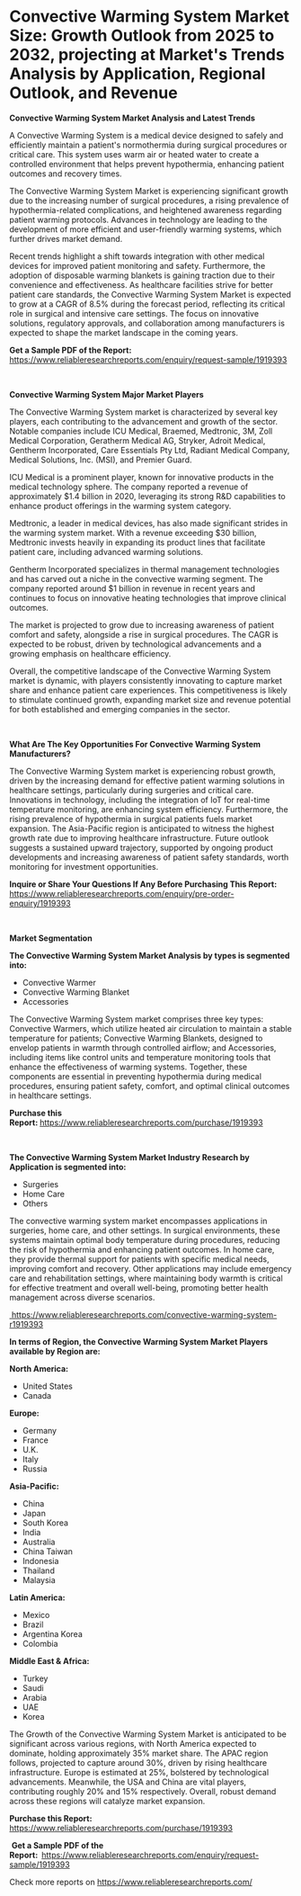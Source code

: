 <p><h1>Convective Warming System Market Size: Growth Outlook from 2025 to 2032, projecting at Market's Trends Analysis by Application, Regional Outlook, and Revenue</h1></p><p><strong>Convective Warming System Market Analysis and Latest Trends</strong></p>
<p><p>A Convective Warming System is a medical device designed to safely and efficiently maintain a patient's normothermia during surgical procedures or critical care. This system uses warm air or heated water to create a controlled environment that helps prevent hypothermia, enhancing patient outcomes and recovery times.</p><p>The Convective Warming System Market is experiencing significant growth due to the increasing number of surgical procedures, a rising prevalence of hypothermia-related complications, and heightened awareness regarding patient warming protocols. Advances in technology are leading to the development of more efficient and user-friendly warming systems, which further drives market demand. </p><p>Recent trends highlight a shift towards integration with other medical devices for improved patient monitoring and safety. Furthermore, the adoption of disposable warming blankets is gaining traction due to their convenience and effectiveness. As healthcare facilities strive for better patient care standards, the Convective Warming System Market is expected to grow at a CAGR of 8.5% during the forecast period, reflecting its critical role in surgical and intensive care settings. The focus on innovative solutions, regulatory approvals, and collaboration among manufacturers is expected to shape the market landscape in the coming years.</p></p>
<p><strong>Get a Sample PDF of the Report:&nbsp;</strong> <a href="https://www.reliableresearchreports.com/enquiry/request-sample/1919393?utm_campaign=2233&utm_medium=2&utm_source=Github&utm_content=ia&utm_term=04032025&utm_id=convective-warming-system">https://www.reliableresearchreports.com/enquiry/request-sample/1919393</a></p>
<p>&nbsp;</p>
<p><strong>Convective Warming System Major Market Players</strong></p>
<p><p>The Convective Warming System market is characterized by several key players, each contributing to the advancement and growth of the sector. Notable companies include ICU Medical, Braemed, Medtronic, 3M, Zoll Medical Corporation, Geratherm Medical AG, Stryker, Adroit Medical, Gentherm Incorporated, Care Essentials Pty Ltd, Radiant Medical Company, Medical Solutions, Inc. (MSI), and Premier Guard.</p><p>ICU Medical is a prominent player, known for innovative products in the medical technology sphere. The company reported a revenue of approximately $1.4 billion in 2020, leveraging its strong R&D capabilities to enhance product offerings in the warming system category.</p><p>Medtronic, a leader in medical devices, has also made significant strides in the warming system market. With a revenue exceeding $30 billion, Medtronic invests heavily in expanding its product lines that facilitate patient care, including advanced warming solutions.</p><p>Gentherm Incorporated specializes in thermal management technologies and has carved out a niche in the convective warming segment. The company reported around $1 billion in revenue in recent years and continues to focus on innovative heating technologies that improve clinical outcomes.</p><p>The market is projected to grow due to increasing awareness of patient comfort and safety, alongside a rise in surgical procedures. The CAGR is expected to be robust, driven by technological advancements and a growing emphasis on healthcare efficiency.</p><p>Overall, the competitive landscape of the Convective Warming System market is dynamic, with players consistently innovating to capture market share and enhance patient care experiences. This competitiveness is likely to stimulate continued growth, expanding market size and revenue potential for both established and emerging companies in the sector.</p></p>
<p>&nbsp;</p>
<p><strong>What Are The Key Opportunities For Convective Warming System Manufacturers?</strong></p>
<p><p>The Convective Warming System market is experiencing robust growth, driven by the increasing demand for effective patient warming solutions in healthcare settings, particularly during surgeries and critical care. Innovations in technology, including the integration of IoT for real-time temperature monitoring, are enhancing system efficiency. Furthermore, the rising prevalence of hypothermia in surgical patients fuels market expansion. The Asia-Pacific region is anticipated to witness the highest growth rate due to improving healthcare infrastructure. Future outlook suggests a sustained upward trajectory, supported by ongoing product developments and increasing awareness of patient safety standards, worth monitoring for investment opportunities.</p></p>
<p><strong>Inquire or Share Your Questions If Any Before Purchasing This Report:</strong> <a href="https://www.reliableresearchreports.com/enquiry/pre-order-enquiry/1919393?utm_campaign=2233&utm_medium=2&utm_source=Github&utm_content=ia&utm_term=04032025&utm_id=convective-warming-system">https://www.reliableresearchreports.com/enquiry/pre-order-enquiry/1919393</a></p>
<p>&nbsp;</p>
<p><strong>Market Segmentation</strong></p>
<p><strong>The Convective Warming System Market Analysis by types is segmented into:</strong></p>
<p><ul><li>Convective Warmer</li><li>Convective Warming Blanket</li><li>Accessories</li></ul></p>
<p><p>The Convective Warming System market comprises three key types: Convective Warmers, which utilize heated air circulation to maintain a stable temperature for patients; Convective Warming Blankets, designed to envelop patients in warmth through controlled airflow; and Accessories, including items like control units and temperature monitoring tools that enhance the effectiveness of warming systems. Together, these components are essential in preventing hypothermia during medical procedures, ensuring patient safety, comfort, and optimal clinical outcomes in healthcare settings.</p></p>
<p><strong>Purchase this Report:&nbsp;</strong><a href="https://www.reliableresearchreports.com/purchase/1919393?utm_campaign=2233&utm_medium=2&utm_source=Github&utm_content=ia&utm_term=04032025&utm_id=convective-warming-system">https://www.reliableresearchreports.com/purchase/1919393</a></p>
<p>&nbsp;</p>
<p><strong>The Convective Warming System Market Industry Research by Application is segmented into:</strong></p>
<p><ul><li>Surgeries</li><li>Home Care</li><li>Others</li></ul></p>
<p><p>The convective warming system market encompasses applications in surgeries, home care, and other settings. In surgical environments, these systems maintain optimal body temperature during procedures, reducing the risk of hypothermia and enhancing patient outcomes. In home care, they provide thermal support for patients with specific medical needs, improving comfort and recovery. Other applications may include emergency care and rehabilitation settings, where maintaining body warmth is critical for effective treatment and overall well-being, promoting better health management across diverse scenarios.</p></p>
<p><a href="https://www.reliableresearchreports.com/convective-warming-system-r1919393?utm_campaign=2233&utm_medium=2&utm_source=Github&utm_content=ia&utm_term=04032025&utm_id=convective-warming-system">&nbsp;https://www.reliableresearchreports.com/convective-warming-system-r1919393</a></p>
<p><strong>In terms of Region, the Convective Warming System Market Players available by Region are:</strong></p>
<p>
    <p> <strong> North America: </strong>
        <ul>
            <li>United States</li>
            <li>Canada</li>
        </ul>
        </p> 
    <p> <strong> Europe: </strong>
        <ul>
            <li>Germany</li>
            <li>France</li>
            <li>U.K.</li>
            <li>Italy</li>
            <li>Russia</li>
        </ul>
        </p> 
    <p> <strong> Asia-Pacific: </strong>
        <ul>
            <li>China</li>
            <li>Japan</li>
            <li>South Korea</li>
            <li>India</li>
            <li>Australia</li>
            <li>China Taiwan</li>
            <li>Indonesia</li>
            <li>Thailand</li>
            <li>Malaysia</li>
        </ul>
        </p> 
    <p> <strong> Latin America: </strong>
        <ul>
            <li>Mexico</li>
            <li>Brazil</li>
            <li>Argentina Korea</li>
            <li>Colombia</li>
        </ul>
        </p> 
    <p> <strong> Middle East & Africa: </strong>
        <ul>
            <li>Turkey</li>
            <li>Saudi</li>
            <li>Arabia</li>
            <li>UAE</li>
            <li>Korea</li>
        </ul>
    </p>
    </p>
<p><p>The Growth of the Convective Warming System Market is anticipated to be significant across various regions, with North America expected to dominate, holding approximately 35% market share. The APAC region follows, projected to capture around 30%, driven by rising healthcare infrastructure. Europe is estimated at 25%, bolstered by technological advancements. Meanwhile, the USA and China are vital players, contributing roughly 20% and 15% respectively. Overall, robust demand across these regions will catalyze market expansion.</p></p>
<p><strong>Purchase this Report: </strong><a href="https://www.reliableresearchreports.com/purchase/1919393?utm_campaign=2233&utm_medium=2&utm_source=Github&utm_content=ia&utm_term=04032025&utm_id=convective-warming-system">https://www.reliableresearchreports.com/purchase/1919393</a></p>
<p>&nbsp;<strong>Get a Sample PDF of the Report:&nbsp;&nbsp;</strong><a href="https://www.reliableresearchreports.com/enquiry/request-sample/1919393?utm_campaign=2233&utm_medium=2&utm_source=Github&utm_content=ia&utm_term=04032025&utm_id=convective-warming-system">https://www.reliableresearchreports.com/enquiry/request-sample/1919393</a></p>
<p><strong></strong></p>
<p>Check more reports on <a href="https://www.reliableresearchreports.com/?utm_campaign=2233&utm_medium=2&utm_source=Github&utm_content=ia&utm_term=04032025&utm_id=convective-warming-system">https://www.reliableresearchreports.com/</a></p>